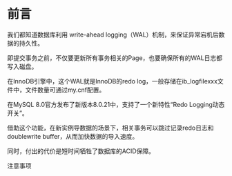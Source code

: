 # 前言



我们都知道数据库利用 write-ahead logging（WAL）机制，来保证异常宕机后数据的持久性。

即提交事务之前，不仅要更新所有事务相关的Page，也要确保所有的WAL日志都写入磁盘。

在InnoDB引擎中，这个WAL就是InnoDB的redo log，一般存储在ib_logfilexxx文件中，文件数量可通过my.cnf配置。





在MySQL 8.0官方发布了新版本8.0.21中，支持了一个新特性“Redo Logging动态开关”。

借助这个功能，在新实例导数据的场景下，相关事务可以跳过记录redo日志和doublewrite buffer，从而加快数据的导入速度。

同时，付出的代价是短时间牺牲了数据库的ACID保障。



注意事项